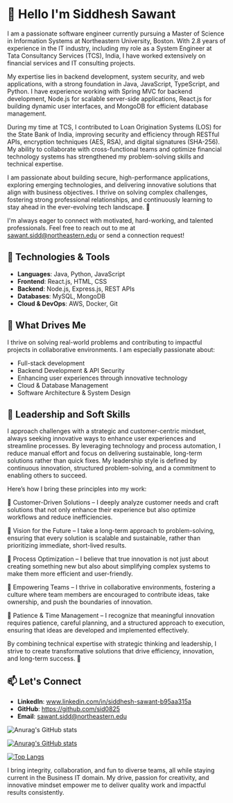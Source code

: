 # 👋 Hello I'm Siddhesh Sawant
I am a passionate software engineer currently pursuing a Master of Science in Information Systems at Northeastern University, Boston. With 2.8 years of experience in the IT industry, including my role as a System Engineer at Tata Consultancy Services (TCS), India, I have worked extensively on financial services and IT consulting projects.

My expertise lies in backend development, system security, and web applications, with a strong foundation in Java, JavaScript, TypeScript, and Python. I have experience working with Spring MVC for backend development, Node.js for scalable server-side applications, React.js for building dynamic user interfaces, and MongoDB for efficient database management.

During my time at TCS, I contributed to Loan Origination Systems (LOS) for the State Bank of India, improving security and efficiency through RESTful APIs, encryption techniques (AES, RSA), and digital signatures (SHA-256). My ability to collaborate with cross-functional teams and optimize financial technology systems has strengthened my problem-solving skills and technical expertise.

I am passionate about building secure, high-performance applications, exploring emerging technologies, and delivering innovative solutions that align with business objectives. I thrive on solving complex challenges, fostering strong professional relationships, and continuously learning to stay ahead in the ever-evolving tech landscape. 🚀

I'm always eager to connect with motivated, hard-working, and talented professionals. Feel free to reach out to me at sawant.sidd@northeastern.edu or send a connection request!

## 🔧 Technologies & Tools
- **Languages**: Java, Python, JavaScript  
- **Frontend**: React.js, HTML, CSS  
- **Backend**: Node.js, Express.js, REST APIs  
- **Databases**: MySQL, MongoDB  
- **Cloud & DevOps**: AWS, Docker, Git

## 🌟 What Drives Me
I thrive on solving real-world problems and contributing to impactful projects in collaborative environments. I am especially passionate about:  
- Full-stack development
- Backend Development & API Security
- Enhancing user experiences through innovative technology
- Cloud & Database Management
- Software Architecture & System Design

## 🌟 Leadership and Soft Skills
I approach challenges with a strategic and customer-centric mindset, always seeking innovative ways to enhance user experiences and streamline processes. By leveraging technology and process automation, I reduce manual effort and focus on delivering sustainable, long-term solutions rather than quick fixes. My leadership style is defined by continuous innovation, structured problem-solving, and a commitment to enabling others to succeed.

Here’s how I bring these principles into my work:

🔹 Customer-Driven Solutions – I deeply analyze customer needs and craft solutions that not only enhance their experience but also optimize workflows and reduce inefficiencies.

🔹 Vision for the Future – I take a long-term approach to problem-solving, ensuring that every solution is scalable and sustainable, rather than prioritizing immediate, short-lived results.

🔹 Process Optimization – I believe that true innovation is not just about creating something new but also about simplifying complex systems to make them more efficient and user-friendly.

🔹 Empowering Teams – I thrive in collaborative environments, fostering a culture where team members are encouraged to contribute ideas, take ownership, and push the boundaries of innovation.

🔹 Patience & Time Management – I recognize that meaningful innovation requires patience, careful planning, and a structured approach to execution, ensuring that ideas are developed and implemented effectively.

By combining technical expertise with strategic thinking and leadership, I strive to create transformative solutions that drive efficiency, innovation, and long-term success. 🚀

## 📫 Let's Connect
- **LinkedIn**: www.linkedin.com/in/siddhesh-sawant-b95aa315a
- **GitHub**: https://github.com/sid0825
- **Email**: sawant.sidd@northeastern.edu

![Anurag's GitHub stats](https://github-readme-stats.vercel.app/api?username=anuraghazra&show_icons=true)

[![Anurag's GitHub stats](https://github-readme-stats.vercel.app/api?username=sid0825)](https://github.com/anuraghazra/github-readme-stats)

[![Top Langs](https://github-readme-stats.vercel.app/api/top-langs/?username=sid0825)](https://github.com/anuraghazra/github-readme-stats)

I bring integrity, collaboration, and fun to diverse teams, all while staying current in the Business IT domain. My drive, passion for creativity, and innovative mindset empower me to deliver quality work and impactful results consistently.

